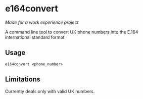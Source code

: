 # e164convert
*Made for a work experience project*

A command line tool to convert UK phone numbers into the E.164 international standard format

## Usage
``` e164convert <phone_number> ```

## Limitations
Currently deals only with valid UK numbers.
